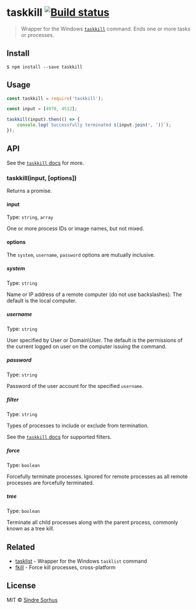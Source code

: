 # taskkill [![Build status](https://ci.appveyor.com/api/projects/status/3nbck5l209huf4mn/branch/master?svg=true)](https://ci.appveyor.com/project/sindresorhus/taskkill/branch/master)

> Wrapper for the Windows [`taskkill`](https://technet.microsoft.com/en-us/library/bb491009.aspx) command. Ends one or more tasks or processes.


## Install

```
$ npm install --save taskkill
```


## Usage

```js
const taskkill = require('taskkill');

const input = [4970, 4512];

taskkill(input).then(() => {
	console.log(`Successfully terminated ${input.join(', ')}`);
});
```


## API

See the [`taskkill` docs](https://technet.microsoft.com/en-us/library/bb491009.aspx) for more.

### taskkill(input, [options])

Returns a promise.

#### input

Type: `string`, `array`

One or more process IDs or image names, but not mixed.

#### options

The `system`, `username`, `password` options are mutually inclusive.

##### system

Type: `string`

Name or IP address of a remote computer (do not use backslashes). The default is the local computer.

##### username

Type: `string`

User specified by User or Domain\User. The default is the permissions of the current logged on user on the computer issuing the command.

##### password

Type: `string`

Password of the user account for the specified `username`.

##### filter

Type: `string`

Types of processes to include or exclude from termination.

See the [`taskkill` docs](https://technet.microsoft.com/en-us/library/bb491009.aspx) for supported filters.

##### force

Type: `boolean`

Forcefully terminate processes. Ignored for remote processes as all remote processes are forcefully terminated.

##### tree

Type: `boolean`

Terminate all child processes along with the parent process, commonly known as a tree kill.


## Related

- [tasklist](https://github.com/sindresorhus/tasklist) - Wrapper for the Windows `tasklist` command
- [fkill](https://github.com/sindresorhus/fkill) - Force kill processes, cross-platform


## License

MIT © [Sindre Sorhus](http://sindresorhus.com)
